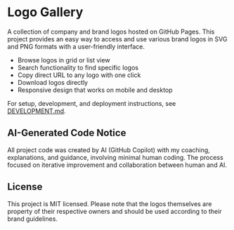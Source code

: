 # Logo Gallery

A collection of company and brand logos hosted on GitHub Pages. This project provides an easy way to access and use various brand logos in SVG and PNG formats with a user-friendly interface.

- Browse logos in grid or list view
- Search functionality to find specific logos
- Copy direct URL to any logo with one click
- Download logos directly
- Responsive design that works on mobile and desktop

For setup, development, and deployment instructions, see [DEVELOPMENT.md](./DEVELOPMENT.md).

## AI-Generated Code Notice

All project code was created by AI (GitHub Copilot) with my coaching, explanations, and guidance, involving minimal human coding. The process focused on iterative improvement and collaboration between human and AI.

## License

This project is MIT licensed. Please note that the logos themselves are property of their respective owners and should be used according to their brand guidelines.
